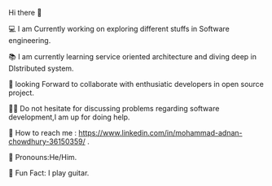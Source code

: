 

Hi there 👋 

💻 I am Currently working on exploring different stuffs in Software engineering.

📚 I am currently learning service oriented architecture and diving deep in DIstributed system.

🤲 looking Forward to collaborate with enthusiatic developers in open source project.

💁🏻 Do not hesitate for discussing problems regarding software development,I am up for doing help.

🫳 How to reach me : https://www.linkedin.com/in/mohammad-adnan-chowdhury-36150359/ .

🤵 Pronouns:He/Him.

🎸  Fun Fact: I play guitar.

